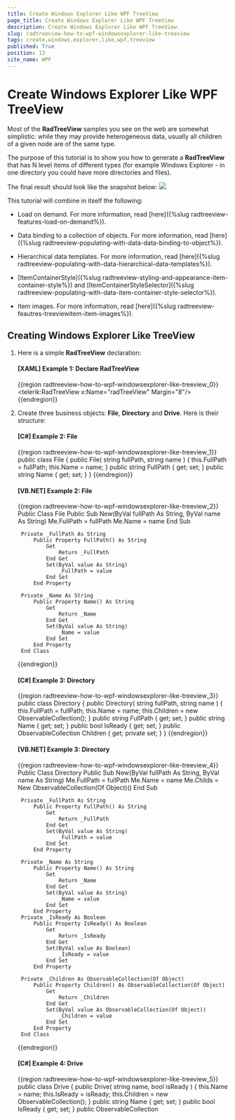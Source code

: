 ```yaml
---
title: Create Windows Explorer Like WPF TreeView
page_title: Create Windows Explorer Like WPF TreeView
description: Create Windows Explorer Like WPF TreeView
slug: radtreeview-how-to-wpf-windowsexplorer-like-treeview
tags: create,windows,explorer,like,wpf,treeview
published: True
position: 13
site_name: WPF
---
```


# Create Windows Explorer Like WPF TreeView

Most of the __RadTreeView__ samples you see on the web are somewhat simplistic: while they may provide heterogeneous data, usually all children of a given node are of the same type.	  

The purpose of this tutorial is to show you how to generate a __RadTreeView__ that has N level items of different types (for example Windows Explorer - in one directory you could have more directories and files).	  

The final result should look like the snapshot below:
![](images/RadTreeView_HowToWindowsExplorerTree_005_WPF.PNG)

This tutorial will combine in itself the following:

* Load on demand. For more information, read [here]({%slug radtreeview-features-load-on-demand%}).		  

* Data binding to a collection of objects. For more information, read [here]({%slug radtreeview-populating-with-data-data-binding-to-object%}).		  

* Hierarchical data templates. For more information, read [here]({%slug radtreeview-populating-with-data-hierarchical-data-templates%}).		  

* [ItemContainerStyle]({%slug radtreeview-styling-and-appearance-item-container-style%}) and [ItemContainerStyleSelector]({%slug radtreeview-populating-with-data-item-container-style-selector%}).		  

* Item images. For more information, read [here]({%slug radtreeview-feautres-treeviewitem-item-images%}).		  

## Creating Windows Explorer Like TreeView

1. Here is a simple __RadTreeView__ declaration:

	#### __[XAML] Example 1: Declare RadTreeView__

	{{region radtreeview-how-to-wpf-windowsexplorer-like-treeview_0}}
		<telerik:RadTreeView x:Name="radTreeView" Margin="8"/>
	{{endregion}}

2. Create three business objects: __File__, __Directory__ and __Drive__. Here is their structure:		
	
	#### __[C#] Example 2: File__
	{{region radtreeview-how-to-wpf-windowsexplorer-like-treeview_1}}
		public class File
		{
			public File( string fullPath, string name )
			{
				this.FullPath = fullPath;
				this.Name = name;
			}
			public string FullPath
			{
				get;
				set;
			}
			public string Name
			{
				get;
				set;
			}
		}
	{{endregion}}

	#### __[VB.NET] Example 2: File__
	{{region radtreeview-how-to-wpf-windowsexplorer-like-treeview_2}}
		Public Class File
			Public Sub New(ByVal fullPath As String, ByVal name As String)
				Me.FullPath = fullPath
				Me.Name = name
			End Sub
		
		Private _FullPath As String
			Public Property FullPath() As String
				Get
					Return _FullPath
				End Get
				Set(ByVal value As String)
					_FullPath = value
				End Set
			End Property
		
		Private _Name As String
			Public Property Name() As String
				Get
					Return _Name
				End Get
				Set(ByVal value As String)
					_Name = value
				End Set
			End Property
		End Class
	{{endregion}}

	#### __[C#] Example 3: Directory__
	{{region radtreeview-how-to-wpf-windowsexplorer-like-treeview_3}}
		public class Directory
		{
			public Directory( string fullPath, string name )
			{
				this.FullPath = fullPath;
				this.Name = name;
				this.Children = new ObservableCollection<object>();
			}
			public string FullPath
			{
				get;
				set;
			}
			public string Name
			{
				get;
				set;
			}
			 public bool IsReady
			{
				get;
				set;
			}
			public ObservableCollection<object> Children
			{
				get;
				private set;
			}
		}
	{{endregion}}

	#### __[VB.NET] Example 3: Directory__
	{{region radtreeview-how-to-wpf-windowsexplorer-like-treeview_4}}
		Public Class Directory
			Public Sub New(ByVal fullPath As String, ByVal name As String)
				Me.FullPath = fullPath
				Me.Name = name
				Me.Childs = New ObservableCollection(Of Object)()
			End Sub
		
		Private _FullPath As String
			Public Property FullPath() As String
				Get
					Return _FullPath
				End Get
				Set(ByVal value As String)
					_FullPath = value
				End Set
			End Property
		
		Private _Name As String
			Public Property Name() As String
				Get
					Return _Name
				End Get
				Set(ByVal value As String)
					_Name = value
				End Set
			End Property
		Private _IsReady As Boolean
			Public Property IsReady() As Boolean
				Get
					Return _IsReady
				End Get
				Set(ByVal value As Boolean)
					_IsReady = value
				End Set
			End Property
		
		Private _Children As ObservableCollection(Of Object)
			Public Property Children() As ObservableCollection(Of Object)
				Get
					Return _Children
				End Get
				Set(ByVal value As ObservableCollection(Of Object))
					_Children = value
				End Set
			End Property
		End Class
	{{endregion}}

	#### __[C#] Example 4: Drive__

	{{region radtreeview-how-to-wpf-windowsexplorer-like-treeview_5}}
		public class Drive
		{
			public Drive( string name, bool isReady )
			{
				this.Name = name;
				this.IsReady = isReady;
				this.Children = new ObservableCollection<object>();
			}
			public string Name
			{
				get;
				set;
			}
			public bool IsReady
			{
				get;
				set;
			}
			public ObservableCollection<object> Children
			{
				get;
				private set;
			}
		}
	{{endregion}}
			
	#### __[VB.NET] Example 4: Drive__

	{{region radtreeview-how-to-wpf-windowsexplorer-like-treeview_6}}
		Public Class Drive
			Public Sub New(ByVal name As String, ByVal isReady As Boolean)
				Me.Name = name
				Me.IsReady = isReady
		
					Me.Children = New ObservableCollection(Of Object)()
			End Sub
		
		Private _Name As String
			Public Property Name() As String
				Get
					Return _Name
				End Get
				Set(ByVal value As String)
					_Name = value
				End Set
			End Property
		
		Private _IsReady As Boolean
			Public Property IsReady() As Boolean
				Get
					Return _IsReady
				End Get
				Set(ByVal value As Boolean)
					_IsReady = value
				End Set
			End Property
		
		Private _Children As ObservableCollection(Of Object)
		Public Property Children() As ObservableCollection(Of Object)
			Get
				Return _Children
			End Get
			Set(ByVal value As ObservableCollection(Of Object))
				_Children = value
			End Set
		End Property
		End Class
	{{endregion}}

	The __Drive__ business object has a reference to an __ObservableCollection__ of objects. These are the child elements. In fact this collection will store all directories and files for the drive.

	The next step is to create the model for the application.

3. Create a new class named __ServiceFacade__. Add a reference to an __ObservableCollection__ of __Drives__.

	#### __[C#] Example 5: ServiceFacade__

	{{region radtreeview-how-to-wpf-windowsexplorer-like-treeview_7}}
		public sealed class ServiceFacade
		{
			private static ServiceFacade instance;
			public static ServiceFacade Instance
			{
				get
				{
					if ( instance == null )
					{
						instance = new ServiceFacade();
						instance.Initialize();
					}
					return instance;
				}
			}
			public ObservableCollection<Drive> Drives
			{
				get;
				private set;
			}
			private void Initialize()
			{
			}
		}
	{{endregion}}

	#### __[VB.NET] Example 5: ServiceFacade__

	{{region radtreeview-how-to-wpf-windowsexplorer-like-treeview_8}}
		Public NotInheritable Class ServiceFacade
			Private Shared m_instance As ServiceFacade
		
			Public Shared ReadOnly Property Instance() As ServiceFacade
				Get
					If m_instance Is Nothing Then
						m_instance = New ServiceFacade()
						m_instance.Initialize()
					End If
		
					Return m_instance
				End Get
			End Property
		
		Private _Drives As ObservableCollection(Of Drive)
			Public Property Drives() As ObservableCollection(Of Drive)
				Get
					Return _Drives
				End Get
				Set(ByVal value As ObservableCollection(Of Drive))
					_Drives = value
				End Set
			End Property
		
			Private Sub Initialize()
			End Sub
		End Class
	{{endregion}}

	For better convenience, the __ServiceFacade__ class is an implementation of the [Singleton](http://en.wikipedia.org/wiki/Singleton_pattern) pattern. When only one instance of the class is created, the __Drives__ collection needs to be populated with all drives on your machine. This will happen in the __Initialize()__ method. __Example 6__ demonstrates how this can be achieved.

	#### __[C#] Example 6: Populate all drives in the Initialize() method__

	{{region radtreeview-how-to-wpf-windowsexplorer-like-treeview_9}}
		private void Initialize()
        {
            this.Drives = new ObservableCollection<Drive>();
            this.Drives.Add(new Drive("My Computer", true));
            foreach (DriveInfo driveInfo in System.IO.DriveInfo.GetDrives())
            {
                this.Drives[0].Children.Add(new Drive(driveInfo.Name, driveInfo.IsReady));
            }
        }
	{{endregion}}

	#### __[VB.NET] Example 6: Populate all drives in the Initialize() method__

	{{region radtreeview-how-to-wpf-windowsexplorer-like-treeview_10}}
		Private Sub Initialize()
			Me.Drives = New ObservableCollection(Of Drive)()
			Me.Drives.Add(New Drive("My Computer", True))

			For Each driveInfo As DriveInfo In System.IO.DriveInfo.GetDrives()
				Me.Drives(0).Children.Add(New Drive(driveInfo.Name, driveInfo.IsReady))
			Next
		End Sub
	{{endregion}}

4. Go back to your treeview declaration and bind the control to the just created model. __Example 7__ shows how this can be done:

	#### __[XAML] Example 7: Bind RadTreeView__

	{{region radtreeview-how-to-wpf-windowsexplorer-like-treeview_11}}
		<telerik:RadTreeView x:Name="radTreeView" Margin="8" ItemsSource="{Binding Source={x:Static example:ServiceFacade.Instance}, Path=Drives}"/>
	{{endregion}}

	> The "example" alias references the namespace containing the __ServiceFacade__ class.

	So far if you run the demo, the treeview does not "know" how to represent the __Drive__ object. You need to create a __HierachicalDataTemplate__. It is quite simple and just displays the name of the drive.

	#### __[XAML] Example 8: Create HierachicalDataTemplate and DataTemplate for the different treeview node levels__
	{{region radtreeview-how-to-wpf-windowsexplorer-like-treeview_12}}
		<DataTemplate DataType="{x:Type example:File}">
            <TextBlock Text="{Binding Name}" />
        </DataTemplate>

        <HierarchicalDataTemplate DataType="{x:Type example:Directory}" ItemsSource="{Binding Children}">
            <TextBlock Text="{Binding Name}" />
        </HierarchicalDataTemplate>

        <HierarchicalDataTemplate DataType="{x:Type example:Drive}" ItemsSource="{Binding Children}">
            <Grid>
                <TextBlock Text="{Binding Name}" />
            </Grid>
        </HierarchicalDataTemplate>
	{{endregion}}

	Run your demo. The result so far should look like the snapshot below:
	![](images/RadTreeView_HowToWindowsExplorerTree_020_WPF.PNG)

	As you can see under the MyComputer node, all available drives are shown. However, not all of the drives are ready for use (for example, someone will not have a floppy - A:\ on his PC) and you would probably want to disable these items. Also that you need to enable the load on demand behavior for the drives. The best way to do all of this is to use __ItemContainerStyle__ and __ItemContainerStyleSelector__.

5. Create a new class named __ItemStyleSelector__, which inherits from __StyleSelector__.

	#### __[C#] Example 9: Create custom StyleSelector__
	{{region radtreeview-how-to-wpf-windowsexplorer-like-treeview_13}}
		public class ItemStyleSelector : StyleSelector
		{
			public override System.Windows.Style SelectStyle( object item, System.Windows.DependencyObject container )
			{
				if ( item is Drive )
					return this.DriveStyle;
				else if ( item is Directory )
					return this.DirectoryStyle;
				else if ( item is File )
					return this.FileStyle; 
				return base.SelectStyle( item, container );
			}
		
			public Style DirectoryStyle
			{
				get;
				set;
			}
			public Style FileStyle
			{
				get;
				set;
			}
			public Style DriveStyle
			{
				get;
				set;
			}
		}
	{{endregion}}

	#### __[VB.NET] Example 9: Create custom StyleSelector____

	{{region radtreeview-how-to-wpf-windowsexplorer-like-treeview_14}}
		Public Class ItemStyleSelector
			Inherits StyleSelector
			Public Overloads Overrides Function SelectStyle(ByVal item As Object, ByVal container As System.Windows.DependencyObject) As System.Windows.Style
				If TypeOf item Is Drive Then
					Return Me.DriveStyle
				ElseIf TypeOf item Is Directory Then
					Return Me.DirectoryStyle
				ElseIf TypeOf item Is File Then
					Return Me.FileStyle
				End If
		
				Return MyBase.SelectStyle(item, container)
			End Function
		
		Private _DirectoryStyle As Style
			Public Property DirectoryStyle() As Style
				Get
					Return _DirectoryStyle
				End Get
				Set(ByVal value As Style)
					_DirectoryStyle = value
				End Set
			End Property
		
		Private _FileStyle As Style
			Public Property FileStyle() As Style
				Get
					Return _FileStyle
				End Get
				Set(ByVal value As Style)
					_FileStyle = value
				End Set
			End Property
		
		Private _DriveStyle As Style
			Public Property DriveStyle() As Style
				Get
					Return _DriveStyle
				End Get
				Set(ByVal value As Style)
					_DriveStyle = value
				End Set
			End Property
		End Class
	{{endregion}}

	Add a new style in your control resources. Here is how the __Style__ for all the drives would look like:

	#### __[XAML] Example 10: Add custom styles__
	
	{{region radtreeview-how-to-wpf-windowsexplorer-like-treeview_15}}
		<UserControl.Resources>		
			<Style x:Key="DriveItemStyle" TargetType="{x:Type telerik:RadTreeViewItem}">
				<Setter Property="IsLoadOnDemandEnabled" Value="{Binding IsReady}"/>
				<Setter Property="IsEnabled" Value="{Binding IsReady}"/>
				<Setter Property="DefaultImageSrc" Value="/Images/Drive.png"/>
				<Style.Triggers>
					<Trigger Property="IsExpanded" Value="True">
						<Trigger.Setters>
							<Setter Property="Foreground" Value="Blue"/>
							<Setter Property="FontStyle" Value="Italic"/>
						</Trigger.Setters>
					</Trigger>
				</Style.Triggers>
			</Style>
		
			<example:ItemStyleSelector x:Key="ItemStyleSelector"
				DriveStyle="{StaticResource DriveItemStyle}"/>
		
			<HierarchicalDataTemplate DataType="{x:Type example:Drive}" ItemsSource="{Binding Path=Children}">
				<Grid>
					<TextBlock Text="{Binding Name}"/>
				</Grid>
			</HierarchicalDataTemplate>
		
		</UserControl.Resources>
		<telerik:RadTreeView x:Name="radTreeView"
							 Margin="8"
							 IsLoadOnDemandEnabled="True" 
							 ItemsSource="{Binding Source={x:Static example:ServiceFacade.Instance},
														   Path=Drives}">
			<telerik:EventToCommandBehavior.EventBindings>
                <telerik:EventBinding EventName="LoadOnDemand" Command="{Binding LoadOnDemandCommand}" PassEventArgsToCommand="True"/>
                <telerik:EventBinding EventName="ItemPrepared" Command="{Binding ItemPreparedCommand}" PassEventArgsToCommand="True"/>
            </telerik:EventToCommandBehavior.EventBindings>
		</telerik:RadTreeView>
	{{endregion}}

	This style performs the following:

	* Uses a style binding to bind the __IsLoadOnDemandEnabled__ and __IsEnabled__ properties of the __RadTreeViewItem__ to the __IsReady__ property to the Drive business object.
	* Sets the default image for the __RadTreeViewItem__.
	* Uses a simple trigger to change the Foreground and the __FontStyle__ properties of the __RadTreeViewItem__ when the item is expanded.				

	Also a new instance of the __ItemStyleSelector__ class is declared and the "DriveStyle" is set. The other two styles - "DirectoryStyle" and "FileStyle" will be declared and set later. Furthermore we subscribe to the __LoadOnDemand__ and __ItemsPrepared__ events of the __RadTreeView__ control.

	Next you can go back to the tree view control declaration and set the __ItemContainerStyleSelector__ property.

	#### __[XAML] Example 11: Set ItemContainerStyleSelector property__

	{{region radtreeview-how-to-wpf-windowsexplorer-like-treeview_18}}
		<telerik:RadTreeView x:Name="radTreeView"
							 Margin="8"
							 IsLoadOnDemandEnabled="True" 
							 ItemsSource="{Binding Source={x:Static example:ServiceFacade.Instance},
														   Path=Drives}"
							 ItemContainerStyleSelector="{StaticResource ItemStyleSelector}">
			<telerik:EventToCommandBehavior.EventBindings>
                <telerik:EventBinding EventName="LoadOnDemand" Command="{Binding LoadOnDemandCommand}" PassEventArgsToCommand="True"/>
                <telerik:EventBinding EventName="ItemPrepared" Command="{Binding ItemPreparedCommand}" PassEventArgsToCommand="True"/>
            </telerik:EventToCommandBehavior.EventBindings>
		</telerik:RadTreeView>
	{{endregion}}

	Now run your demo. After applying the __Style__ you can see the difference. The drives which are not ready are disabled. Try to expand any of the enabled items - the LoadOnDemand event is fired.
	![](images/RadTreeView_HowToWindowsExplorerTree_030_WPF.PNG)

	You are one step closer to the final result. Next, you need to handle with load on demand events.  

6. To avoid doing this in code-behind, you can use __EventToCommandBehavior__ to bind the __LoadOnDemand__ event to a command from your view model. To do that we can create an additional class which will hold the commands. Also, we don't need to load children for the __Files__ objects, and this is why we can set their __IsLoadOnDemandEnabled__ property to __False__. The best way to do this is to bind the __ItemPrepared__ event of the __RadTreeView__ control to a command, and set the __IsLoadOnDemandEnabled__ property to false. __Example 12__ demonstrate this implementation.

	#### __[C#] Example 12: Create MainViewModel class__

	{{region radtreeview-how-to-wpf-windowsexplorer-like-treeview_19}}
		public class MainViewModel
		{
			public MainViewModel()
			{
				LoadOnDemandCommand = new DelegateCommand(On_LoadOnDemandCommand);
				ItemPreparedCommand = new DelegateCommand(On_ItemPreparedCommand);
			}

			public ICommand LoadOnDemandCommand { get; set; }
			public ICommand ItemPreparedCommand { get; set; }

			private void On_ItemPreparedCommand(object obj)
			{
				var args = obj as RadTreeViewItemPreparedEventArgs;
				if (args.PreparedItem.DataContext is File)
				{
					args.PreparedItem.IsLoadOnDemandEnabled = false;
				}
			}

			private void On_LoadOnDemandCommand(object obj)
			{
				var args = obj as RadRoutedEventArgs;
				RadTreeViewItem expandedItem = args.OriginalSource as RadTreeViewItem;
				if (expandedItem == null)
					return;

				Drive drive = expandedItem.Item as Drive;
				if (drive != null)
				{
					ServiceFacade.Instance.LoadChildren(drive);
					if (drive.Children.Count == 0)
					{
						drive.IsReady = false;
					}
					return;
				}

				Directory directory = expandedItem.Item as Directory;
				if (directory != null)
				{
					ServiceFacade.Instance.LoadChildren(directory);
					if (directory.Children.Count == 0)
					{
						directory.IsReady = false;
					}
				}
			}        
		}
	{{endregion}}

	The code just takes the expanded item and makes a call to the __ServiceFacade__ object to load the children.

	> Be sure that you set the __Handled__ property of the __RoutedEvent__ to __True__. Otherwise, when you expand a directory object, the event will be bubbled up the visual tree and will be handled twice (or more).

	After this you can add the following public methods to the __ServiceFacade__ class.

	#### __[C#] Example 13: Add additional methods__

	{{region radtreeview-how-to-wpf-windowsexplorer-like-treeview_21}}
		public void LoadChildren( Drive d )
		{
			foreach ( string directory in System.IO.Directory.GetDirectories( d.Name ) )
			{
				DirectoryInfo directoryInfo = new DirectoryInfo( directory );
				d.Children.Add( new Directory( directory, directoryInfo.Name ) );
			}
			foreach ( string file in System.IO.Directory.GetFiles( d.Name ) )
			{
				FileInfo fileInfo = new FileInfo( file );
				d.Children.Add( new File( file, fileInfo.Name ) );
			}
		}
		
		public void LoadChildren( Directory d )
		{
			foreach ( string directory in System.IO.Directory.GetDirectories( d.FullPath ) )
			{
				DirectoryInfo directoryInfo = new DirectoryInfo( directory );
				d.Children.Add( new Directory( directory, directoryInfo.Name ) );
			}
			foreach ( string file in System.IO.Directory.GetFiles( d.FullPath ) )
			{
				FileInfo fileInfo = new FileInfo( file );
				d.Children.Add( new File( file, fileInfo.Name ) );
			}
		}
		{{endregion}}

	#### __[VB.NET] Example 13: Add additional methods____

	{{region radtreeview-how-to-wpf-windowsexplorer-like-treeview_22}}
		Public Sub LoadChildren(ByVal d As Drive)
			For Each directory As String In System.IO.Directory.GetDirectories(d.Name)
				Dim directoryInfo As New DirectoryInfo(directory)
				d.Children.Add(New Directory(directory, directoryInfo.Name))
			Next
			For Each file As String In System.IO.Directory.GetFiles(d.Name)
				Dim fileInfo As New FileInfo(file)
				d.Children.Add(New File(file, fileInfo.Name))
			Next
		End Sub
	
		Public Sub LoadChildren(ByVal d As Directory)
			For Each directory As String In System.IO.Directory.GetDirectories(d.FullPath)
				Dim directoryInfo As New DirectoryInfo(directory)
				d.Children.Add(New Directory(directory, directoryInfo.Name))
			Next
			For Each file As String In System.IO.Directory.GetFiles(d.FullPath)
				Dim fileInfo As New FileInfo(file)
				d.Children.Add(New File(file, fileInfo.Name))
			Next
		End Sub
	{{endregion}}

	The final step is to add __Styles__ for the __Directory__ object and the __File__ object.  	 

7. Add two additional styles - one for the __Directory__ object and one for the __File__ object. Update your __ItemStyleSelector__ declaration - set the __DirectoryStyle__ and __FileStyle__ properties:

	#### __[XAML] Example 14: Add custom styles__

	{{region radtreeview-how-to-wpf-windowsexplorer-like-treeview_24}}
		<Style x:Key="DirectoryItemStyle" TargetType="{x:Type telerik:RadTreeViewItem}">
			<Setter Property="Foreground" Value="Black"/>
			<Setter Property="FontStyle" Value="Normal"/>
			<Setter Property="DefaultImageSrc" Value="/Images/Folder.png"/>
			<Style.Triggers>
				<Trigger Property="IsExpanded" Value="True">
					<Trigger.Setters>
						<Setter Property="Foreground" Value="Blue"/>
						<Setter Property="FontStyle" Value="Italic"/>
					</Trigger.Setters>
				</Trigger>
			</Style.Triggers>
		</Style>
		
		<Style x:Key="FileItemStyle" TargetType="{x:Type telerik:RadTreeViewItem}">
			<Setter Property="Foreground" Value="Black"/>
			<Setter Property="FontStyle" Value="Normal"/>
			<Setter Property="DefaultImageSrc" Value="/Images/File.png"/>
		</Style>
		
		<example:ItemStyleSelector x:Key="ItemStyleSelector"
			DriveStyle="{StaticResource DriveItemStyle}"
			DirectoryStyle="{StaticResource DirectoryItemStyle}"
			FileStyle="{StaticResource FileItemStyle}"/>
	{{endregion}}

	The directory style is similar to the drive style. However, the style for the file object is a little different. It sets a different image.		

With the last declarations the WPF Windows Explorer TreeView is ready. Run your demo.
![](images/RadTreeView_HowToWindowsExplorerTree_040_WPF.PNG)

>tip Of course, you could experiment with the application and add additional functionality. Only the sky can be the limit for you!

>The initial load of the drives is a slower operation and can cause your application freezing. Consider adding some loading animation.

## See Also
 * [Bind RadTreeView to Self-Referencing Data]({%slug radtreeview-how-to-bind-to-self-referencing-data%})
 * [Disable Default Animation in RadTreeView]({%slug radtreeview-how-to-disable-default-animation%})
